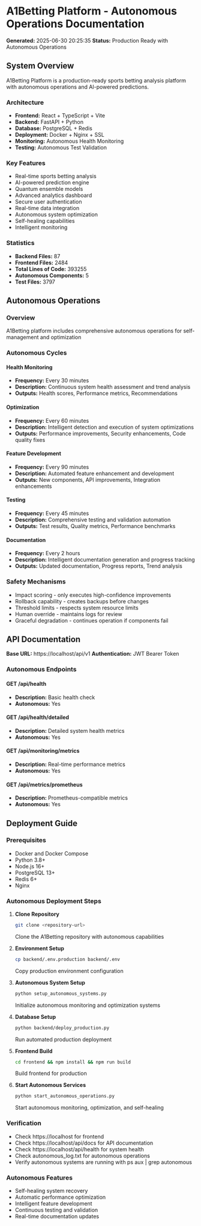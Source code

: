 # A1Betting Platform - Autonomous Operations Documentation

**Generated:** 2025-06-30 20:25:35
**Status:** Production Ready with Autonomous Operations

## System Overview

A1Betting Platform is a production-ready sports betting analysis platform with autonomous operations and AI-powered predictions.

### Architecture
- **Frontend:** React + TypeScript + Vite
- **Backend:** FastAPI + Python
- **Database:** PostgreSQL + Redis
- **Deployment:** Docker + Nginx + SSL
- **Monitoring:** Autonomous Health Monitoring
- **Testing:** Autonomous Test Validation

### Key Features
- Real-time sports betting analysis
- AI-powered prediction engine
- Quantum ensemble models
- Advanced analytics dashboard
- Secure user authentication
- Real-time data integration
- Autonomous system optimization
- Self-healing capabilities
- Intelligent monitoring

### Statistics
- **Backend Files:** 87
- **Frontend Files:** 2484
- **Total Lines of Code:** 393255
- **Autonomous Components:** 5
- **Test Files:** 3797

## Autonomous Operations

### Overview
A1Betting platform includes comprehensive autonomous operations for self-management and optimization

### Autonomous Cycles

#### Health Monitoring
- **Frequency:** Every 30 minutes
- **Description:** Continuous system health assessment and trend analysis
- **Outputs:** Health scores, Performance metrics, Recommendations

#### Optimization
- **Frequency:** Every 60 minutes
- **Description:** Intelligent detection and execution of system optimizations
- **Outputs:** Performance improvements, Security enhancements, Code quality fixes

#### Feature Development
- **Frequency:** Every 90 minutes
- **Description:** Automated feature enhancement and development
- **Outputs:** New components, API improvements, Integration enhancements

#### Testing
- **Frequency:** Every 45 minutes
- **Description:** Comprehensive testing and validation automation
- **Outputs:** Test results, Quality metrics, Performance benchmarks

#### Documentation
- **Frequency:** Every 2 hours
- **Description:** Intelligent documentation generation and progress tracking
- **Outputs:** Updated documentation, Progress reports, Trend analysis

### Safety Mechanisms
- Impact scoring - only executes high-confidence improvements
- Rollback capability - creates backups before changes
- Threshold limits - respects system resource limits
- Human override - maintains logs for review
- Graceful degradation - continues operation if components fail

## API Documentation

**Base URL:** https://localhost/api/v1
**Authentication:** JWT Bearer Token

### Autonomous Endpoints

#### GET /api/health
- **Description:** Basic health check
- **Autonomous:** Yes

#### GET /api/health/detailed
- **Description:** Detailed system health metrics
- **Autonomous:** Yes

#### GET /api/monitoring/metrics
- **Description:** Real-time performance metrics
- **Autonomous:** Yes

#### GET /api/metrics/prometheus
- **Description:** Prometheus-compatible metrics
- **Autonomous:** Yes

## Deployment Guide

### Prerequisites
- Docker and Docker Compose
- Python 3.8+
- Node.js 16+
- PostgreSQL 13+
- Redis 6+
- Nginx

### Autonomous Deployment Steps

1. **Clone Repository**
   ```bash
   git clone <repository-url>
   ```
   Clone the A1Betting repository with autonomous capabilities

2. **Environment Setup**
   ```bash
   cp backend/.env.production backend/.env
   ```
   Copy production environment configuration

3. **Autonomous System Setup**
   ```bash
   python setup_autonomous_systems.py
   ```
   Initialize autonomous monitoring and optimization systems

4. **Database Setup**
   ```bash
   python backend/deploy_production.py
   ```
   Run automated production deployment

5. **Frontend Build**
   ```bash
   cd frontend && npm install && npm run build
   ```
   Build frontend for production

6. **Start Autonomous Services**
   ```bash
   python start_autonomous_operations.py
   ```
   Start autonomous monitoring, optimization, and self-healing

### Verification
- Check https://localhost for frontend
- Check https://localhost/api/docs for API documentation
- Check https://localhost/api/health for system health
- Check autonomous_log.txt for autonomous operations
- Verify autonomous systems are running with ps aux | grep autonomous

### Autonomous Features
- Self-healing system recovery
- Automatic performance optimization
- Intelligent feature development
- Continuous testing and validation
- Real-time documentation updates
